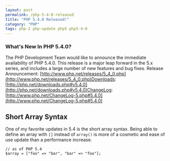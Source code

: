 ```yaml
---
layout: post
permalink: /php-5-4-0-released
title: "PHP 5.4.0 Released!"
category: "PHP"
tags: php-2 php-update php5 php5-4-0
---
```

### What's New In PHP 5.4.0?

The PHP Development Team would like to announce the immediate availability of PHP 5.4.0. This release is a major leap forward in the 5.x series, and includes a large number of new features and bug fixes. Release Announcement: [http://www.php.net/releases/5_4_0.php](http://www.php.net/releases/5_4_0.php)Downloads: [http://php.net/downloads.php#v5.4.0](http://php.net/downloads.php#v5.4.0)ChangeLog: [http://www.php.net/ChangeLog-5.php#5.4.0](http://www.php.net/ChangeLog-5.php#5.4.0)

## Short Array Syntax
One of my favorite updates in 5.4 is the short array syntax. Being able to define an array with `[]` instead of `array()` is more of a cosmetic and ease of use update than a performance increase. 

```
// as of PHP 5.4 
$array = ["foo" => "bar", "bar" => "foo"];
```